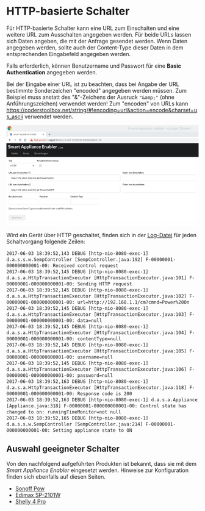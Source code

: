 # HTTP-basierte Schalter

Für HTTP-basierte Schalter kann eine URL zum Einschalten und eine weitere URL zum Ausschalten angegeben werden. Für beide URLs lassen sich Daten angeben, die mit der Anfrage gesendet werden. Wenn Daten angegeben werden, sollte auch der Content-Type dieser Daten in dem entsprechenden Eingabefeld angegeben werden.

Falls erforderlich, können Benutzername und Passwort für eine __Basic Authentication__ angegeben werden.

Bei der Eingabe einer URL ist zu beachten, dass bei Angabe der URL bestimmte Sonderzeichen "encoded" angegeben werden müssen. Zum Beispiel muss anstatt des "&"-Zeichens der Ausruck ```"&amp;"``` (ohne Anführungszeichen) verwendet werden! Zum "encoden" von URLs kann https://coderstoolbox.net/string/#!encoding=url&action=encode&charset=us_ascii verwendet werden.

![HTTP Switch](../pics/fe/HttpSwitch.png)

Wird ein Gerät über HTTP geschaltet, finden sich in der [Log-Datei](Support.md#Log) für jeden Schaltvorgang folgende Zeilen:
```
2017-06-03 18:39:52,143 DEBUG [http-nio-8080-exec-1] d.a.s.s.w.SempController [SempController.java:192] F-00000001-000000000001-00: Received control request
2017-06-03 18:39:52,145 DEBUG [http-nio-8080-exec-1] d.a.s.a.HttpTransactionExecutor [HttpTransactionExecutor.java:101] F-00000001-000000000001-00: Sending HTTP request
2017-06-03 18:39:52,145 DEBUG [http-nio-8080-exec-1] d.a.s.a.HttpTransactionExecutor [HttpTransactionExecutor.java:102] F-00000001-000000000001-00: url=http://192.168.1.1/cm?cmnd=Power%20On
2017-06-03 18:39:52,145 DEBUG [http-nio-8080-exec-1] d.a.s.a.HttpTransactionExecutor [HttpTransactionExecutor.java:103] F-00000001-000000000001-00: data=null
2017-06-03 18:39:52,145 DEBUG [http-nio-8080-exec-1] d.a.s.a.HttpTransactionExecutor [HttpTransactionExecutor.java:104] F-00000001-000000000001-00: contentType=null
2017-06-03 18:39:52,145 DEBUG [http-nio-8080-exec-1] d.a.s.a.HttpTransactionExecutor [HttpTransactionExecutor.java:105] F-00000001-000000000001-00: username=null
2017-06-03 18:39:52,145 DEBUG [http-nio-8080-exec-1] d.a.s.a.HttpTransactionExecutor [HttpTransactionExecutor.java:106] F-00000001-000000000001-00: password=null
2017-06-03 18:39:52,163 DEBUG [http-nio-8080-exec-1] d.a.s.a.HttpTransactionExecutor [HttpTransactionExecutor.java:118] F-00000001-000000000001-00: Response code is 200
2017-06-03 18:39:52,163 DEBUG [http-nio-8080-exec-1] d.a.s.a.Appliance [Appliance.java:318] F-00000001-000000000001-00: Control state has changed to on: runningTimeMonitor=not null
2017-06-03 18:39:52,165 DEBUG [http-nio-8080-exec-1] d.a.s.s.w.SempController [SempController.java:214] F-00000001-000000000001-00: Setting appliance state to ON
```

## Auswahl geeigneter Schalter
Von den nachfolgend aufgeführten Produkten ist bekannt, dass sie mit dem *Smart Appliance Enabler* eingesetzt werden.
Hinweise zur Konfiguration finden sich ebenfalls auf diesen Seiten.

* [Sonoff Pow](doc/SonoffPow_DE.md)
* [Edimax SP-2101W](doc/EdimaxSP2101W_DE.md)
* [Shelly 4 Pro](doc/Shelly4Pro_DE.md)